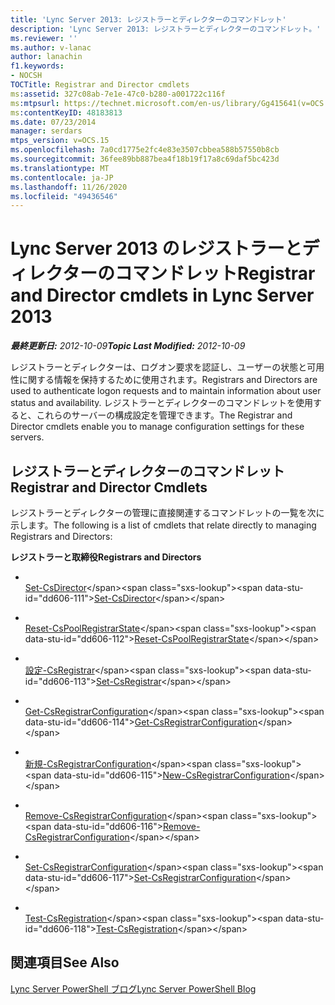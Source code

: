 ```yaml
---
title: 'Lync Server 2013: レジストラーとディレクターのコマンドレット'
description: 'Lync Server 2013: レジストラーとディレクターのコマンドレット。'
ms.reviewer: ''
ms.author: v-lanac
author: lanachin
f1.keywords:
- NOCSH
TOCTitle: Registrar and Director cmdlets
ms:assetid: 327c08ab-7e1e-47c0-b280-a001722c116f
ms:mtpsurl: https://technet.microsoft.com/en-us/library/Gg415641(v=OCS.15)
ms:contentKeyID: 48183813
ms.date: 07/23/2014
manager: serdars
mtps_version: v=OCS.15
ms.openlocfilehash: 7a0cd1775e2fc4e83e3507cbbea588b57550b8cb
ms.sourcegitcommit: 36fee89bb887bea4f18b19f17a8c69daf5bc423d
ms.translationtype: MT
ms.contentlocale: ja-JP
ms.lasthandoff: 11/26/2020
ms.locfileid: "49436546"
---
```

# <a name="registrar-and-director-cmdlets-in-lync-server-2013"></a><span data-ttu-id="dd606-103">Lync Server 2013 のレジストラーとディレクターのコマンドレット</span><span class="sxs-lookup"><span data-stu-id="dd606-103">Registrar and Director cmdlets in Lync Server 2013</span></span>

<div data-xmlns="http://www.w3.org/1999/xhtml">

<div class="topic" data-xmlns="http://www.w3.org/1999/xhtml" data-msxsl="urn:schemas-microsoft-com:xslt" data-cs="https://msdn.microsoft.com/">

<div data-asp="https://msdn2.microsoft.com/asp">



</div>

<div id="mainSection">

<div id="mainBody"><span data-ttu-id="dd606-104">

<span> </span></span><span class="sxs-lookup"><span data-stu-id="dd606-104">

<span> </span></span></span>

<span data-ttu-id="dd606-105">_**最終更新日:** 2012-10-09_</span><span class="sxs-lookup"><span data-stu-id="dd606-105">_**Topic Last Modified:** 2012-10-09_</span></span>

<span data-ttu-id="dd606-106">レジストラーとディレクターは、ログオン要求を認証し、ユーザーの状態と可用性に関する情報を保持するために使用されます。</span><span class="sxs-lookup"><span data-stu-id="dd606-106">Registrars and Directors are used to authenticate logon requests and to maintain information about user status and availability.</span></span> <span data-ttu-id="dd606-107">レジストラーとディレクターのコマンドレットを使用すると、これらのサーバーの構成設定を管理できます。</span><span class="sxs-lookup"><span data-stu-id="dd606-107">The Registrar and Director cmdlets enable you to manage configuration settings for these servers.</span></span>

<div>

## <a name="registrar-and-director-cmdlets"></a><span data-ttu-id="dd606-108">レジストラーとディレクターのコマンドレット</span><span class="sxs-lookup"><span data-stu-id="dd606-108">Registrar and Director Cmdlets</span></span>

<span data-ttu-id="dd606-109">レジストラーとディレクターの管理に直接関連するコマンドレットの一覧を次に示します。</span><span class="sxs-lookup"><span data-stu-id="dd606-109">The following is a list of cmdlets that relate directly to managing Registrars and Directors:</span></span>

<span data-ttu-id="dd606-110">**レジストラーと取締役**</span><span class="sxs-lookup"><span data-stu-id="dd606-110">**Registrars and Directors**</span></span>

  - <span></span>  
    <span data-ttu-id="dd606-111">[Set-CsDirector](https://technet.microsoft.com/library/Gg398565(v=OCS.15))</span><span class="sxs-lookup"><span data-stu-id="dd606-111">[Set-CsDirector](https://technet.microsoft.com/library/Gg398565(v=OCS.15))</span></span>

<!-- end list -->

  - <span></span>  
    <span data-ttu-id="dd606-112">[Reset-CsPoolRegistrarState](https://technet.microsoft.com/library/JJ619172(v=OCS.15))</span><span class="sxs-lookup"><span data-stu-id="dd606-112">[Reset-CsPoolRegistrarState](https://technet.microsoft.com/library/JJ619172(v=OCS.15))</span></span>

<!-- end list -->

  - <span></span>  
    <span data-ttu-id="dd606-113">[設定-CsRegistrar](https://technet.microsoft.com/library/Gg398993(v=OCS.15))</span><span class="sxs-lookup"><span data-stu-id="dd606-113">[Set-CsRegistrar](https://technet.microsoft.com/library/Gg398993(v=OCS.15))</span></span>

<!-- end list -->

  - <span></span>  
    <span data-ttu-id="dd606-114">[Get-CsRegistrarConfiguration](https://technet.microsoft.com/library/Gg398483(v=OCS.15))</span><span class="sxs-lookup"><span data-stu-id="dd606-114">[Get-CsRegistrarConfiguration](https://technet.microsoft.com/library/Gg398483(v=OCS.15))</span></span>

  - <span></span>  
    <span data-ttu-id="dd606-115">[新規-CsRegistrarConfiguration](https://technet.microsoft.com/library/Gg425893(v=OCS.15))</span><span class="sxs-lookup"><span data-stu-id="dd606-115">[New-CsRegistrarConfiguration](https://technet.microsoft.com/library/Gg425893(v=OCS.15))</span></span>

  - <span></span>  
    <span data-ttu-id="dd606-116">[Remove-CsRegistrarConfiguration](https://technet.microsoft.com/library/Gg398482(v=OCS.15))</span><span class="sxs-lookup"><span data-stu-id="dd606-116">[Remove-CsRegistrarConfiguration](https://technet.microsoft.com/library/Gg398482(v=OCS.15))</span></span>

  - <span></span>  
    <span data-ttu-id="dd606-117">[Set-CsRegistrarConfiguration](https://technet.microsoft.com/library/Gg398764(v=OCS.15))</span><span class="sxs-lookup"><span data-stu-id="dd606-117">[Set-CsRegistrarConfiguration](https://technet.microsoft.com/library/Gg398764(v=OCS.15))</span></span>

<!-- end list -->

  - <span></span>  
    <span data-ttu-id="dd606-118">[Test-CsRegistration](https://technet.microsoft.com/library/Gg412737(v=OCS.15))</span><span class="sxs-lookup"><span data-stu-id="dd606-118">[Test-CsRegistration](https://technet.microsoft.com/library/Gg412737(v=OCS.15))</span></span>

</div>

<div>

## <a name="see-also"></a><span data-ttu-id="dd606-119">関連項目</span><span class="sxs-lookup"><span data-stu-id="dd606-119">See Also</span></span>


[<span data-ttu-id="dd606-120">Lync Server PowerShell ブログ</span><span class="sxs-lookup"><span data-stu-id="dd606-120">Lync Server PowerShell Blog</span></span>](https://go.microsoft.com/fwlink/p/?linkid=203150)  
  

<span data-ttu-id="dd606-121"></div>

</div>

<span> </span>

</div>

</div>

</span><span class="sxs-lookup"><span data-stu-id="dd606-121"></div>

</div>

<span> </span>

</div>

</div>

</span></span></div>


